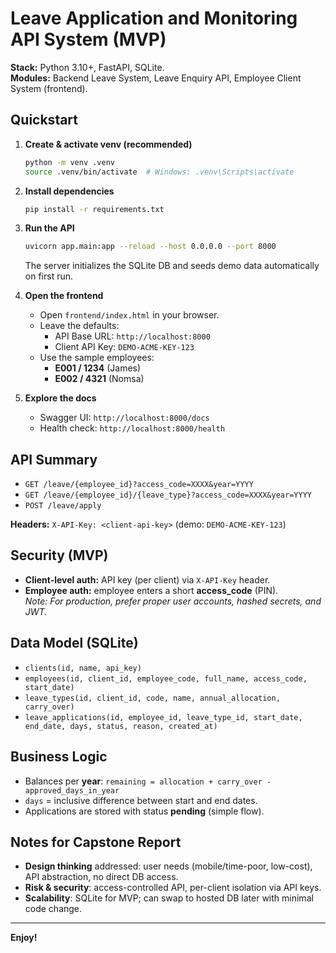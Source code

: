 
# Leave Application and Monitoring API System (MVP)

**Stack:** Python 3.10+, FastAPI, SQLite.  
**Modules:** Backend Leave System, Leave Enquiry API, Employee Client System (frontend).

## Quickstart

1. **Create & activate venv (recommended)**
   ```bash
   python -m venv .venv
   source .venv/bin/activate  # Windows: .venv\Scripts\activate
   ```

2. **Install dependencies**
   ```bash
   pip install -r requirements.txt
   ```

3. **Run the API**
   ```bash
   uvicorn app.main:app --reload --host 0.0.0.0 --port 8000
   ```

   The server initializes the SQLite DB and seeds demo data automatically on first run.

4. **Open the frontend**
   - Open `frontend/index.html` in your browser.
   - Leave the defaults:
     - API Base URL: `http://localhost:8000`
     - Client API Key: `DEMO-ACME-KEY-123`
   - Use the sample employees:
     - **E001 / 1234** (James)
     - **E002 / 4321** (Nomsa)

5. **Explore the docs**
   - Swagger UI: `http://localhost:8000/docs`
   - Health check: `http://localhost:8000/health`

## API Summary

- `GET /leave/{employee_id}?access_code=XXXX&year=YYYY`
- `GET /leave/{employee_id}/{leave_type}?access_code=XXXX&year=YYYY`
- `POST /leave/apply`

**Headers:** `X-API-Key: <client-api-key>` (demo: `DEMO-ACME-KEY-123`)

## Security (MVP)
- **Client-level auth:** API key (per client) via `X-API-Key` header.
- **Employee auth:** employee enters a short **access_code** (PIN).  
  _Note: For production, prefer proper user accounts, hashed secrets, and JWT._

## Data Model (SQLite)
- `clients(id, name, api_key)`
- `employees(id, client_id, employee_code, full_name, access_code, start_date)`
- `leave_types(id, client_id, code, name, annual_allocation, carry_over)`
- `leave_applications(id, employee_id, leave_type_id, start_date, end_date, days, status, reason, created_at)`

## Business Logic
- Balances per **year**: `remaining = allocation + carry_over - approved_days_in_year`
- `days` = inclusive difference between start and end dates.
- Applications are stored with status **pending** (simple flow).

## Notes for Capstone Report
- **Design thinking** addressed: user needs (mobile/time-poor, low-cost), API abstraction, no direct DB access.
- **Risk & security**: access-controlled API, per-client isolation via API keys.
- **Scalability**: SQLite for MVP; can swap to hosted DB later with minimal code change.

---

**Enjoy!**
